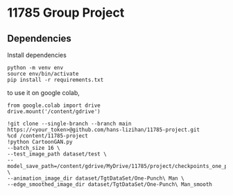 # 11785 Group Project

## Dependencies

Install dependencies

```
python -m venv env
source env/bin/activate
pip install -r requirements.txt
```

to use it on google colab,

```
from google.colab import drive
drive.mount('/content/gdrive')

!git clone --single-branch --branch main https://<your_token>@github.com/hans-lizihan/11785-project.git
%cd /content/11785-project
!python CartoonGAN.py 
--batch_size 16 \
--test_image_path dataset/test \
--model_save_path=/content/gdrive/MyDrive/11785/project/checkpoints_one_punch/ \
--animation_image_dir dataset/TgtDataSet/One-Punch\ Man \
--edge_smoothed_image_dir dataset/TgtDataSet/One-Punch\ Man_smooth
```
